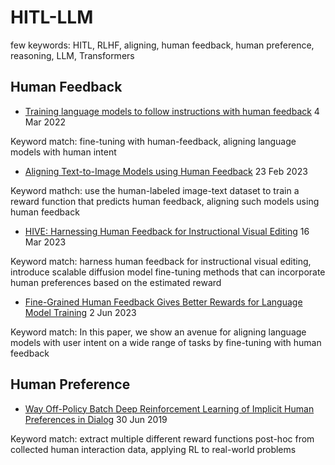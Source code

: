 # HITL-LLM

few keywords: HITL, RLHF, aligning, human feedback, human preference, reasoning, LLM, Transformers

## Human Feedback
- [Training language models to follow instructions with human feedback](https://arxiv.org/abs/2203.02155) 4 Mar 2022

Keyword match: fine-tuning with human-feedback, aligning language models with human intent

- [Aligning Text-to-Image Models using Human Feedback](https://arxiv.org/abs/2302.12192) 23 Feb 2023

Keyword mathch: use the human-labeled image-text dataset to train a reward function that predicts human feedback, aligning such models using human feedback

- [HIVE: Harnessing Human Feedback for Instructional Visual Editing](https://arxiv.org/abs/2303.09618) 16 Mar 2023

Keyword match: harness human feedback for instructional visual editing, introduce scalable diffusion model fine-tuning methods that can incorporate human preferences based on the estimated reward

- [Fine-Grained Human Feedback Gives Better Rewards for Language Model Training](https://arxiv.org/abs/2306.01693) 2 Jun 2023

Keyword match: In this paper, we show an avenue for aligning language models with user intent on a wide range of tasks by fine-tuning with human feedback


## Human Preference
- [Way Off-Policy Batch Deep Reinforcement Learning of Implicit Human Preferences in Dialog](https://arxiv.org/abs/1907.00456) 30 Jun 2019

Keyword match: extract multiple different reward functions post-hoc from collected human interaction data, applying RL to real-world problems


